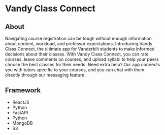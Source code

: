 # Vandy Class Connect


## About

Navigating course registration can be tough without enough information about content, workload, and professor expectations. Introducing Vandy Class Connect, the ultimate app for Vanderbilt students to make informed decisions about their classes. With Vandy Class Connect, you can rate courses, leave comments on courses, and upload syllabi to help your peers choose the best classes for their needs. Need extra help? Our app connects you with tutors specific to your courses, and you can chat with them directly through our messaging feature. 

## Framework

- ReactJS
- Python
- FastAPI
- Python
- MongoDB
- S3

